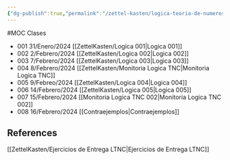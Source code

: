 ```yaml
---
{"dg-publish":true,"permalink":"/zettel-kasten/logica-teoria-de-numeros-y-conjuntos/"}
---
```


#MOC 
Clases
- 001 31/Enero/2024 [[ZettelKasten/Logica 001\|Logica 001]]
- 002 2/Febrero/2024 [[ZettelKasten/Logica 002\|Logica 002]]
- 003 7/Febrero/2024 [[ZettelKasten/Logica 003\|Logica 003]]
- 004 8/Febrero/2024 [[ZettelKasten/Monitoria Logica TNC\|Monitoria Logica TNC]]
- 005 9/Febreo/2024 [[ZettelKasten/Logica 004\|Logica 004]]
- 006 14/Febrero/2024 [[ZettelKasten/Logica 005\|Logica 005]]
- 007 15/Febrero/2024 [[Monitoria Logica TNC 002\|Monitoria Logica TNC 002]]
- 008 16/Febrero/2024 [[Contraejemplos\|Contraejemplos]]

## References
 [[ZettelKasten/Ejercicios de Entrega LTNC\|Ejercicios de Entrega LTNC]]